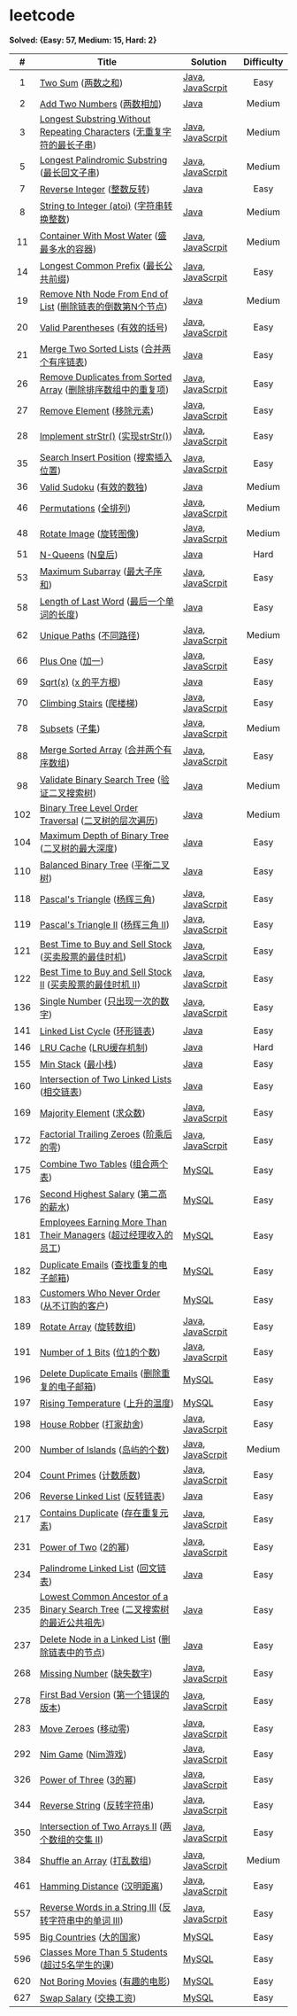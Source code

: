 # leetcode

**Solved: {Easy: 57, Medium: 15, Hard: 2}**

|#|Title|Solution|Difficulty|
|:-:|-|-|:-:|
| 1 | [Two Sum](https://leetcode.com/problems/two-sum) ([两数之和](https://leetcode-cn.com/problems/two-sum)) | [Java](./src/code/java/_001.java), [JavaScrpit](./src/code/js/_001.js) | Easy |
| 2 | [Add Two Numbers](https://leetcode.com/problems/add-two-numbers) ([两数相加](https://leetcode-cn.com/problems/add-two-numbers)) | [Java](./src/code/java/_002.java) | Medium |
| 3 | [Longest Substring Without Repeating Characters](https://leetcode-cn.com/problems/longest-substring-without-repeating-characters) ([无重复字符的最长子串](https://leetcode.com/problems/longest-substring-without-repeating-characters)) | [Java](./src/code/java/_003.java), [JavaScrpit](./src/code/js/_003.js) | Medium |
| 5 | [Longest Palindromic Substring](https://leetcode.com/problems/longest-palindromic-substring) ([最长回文子串](https://leetcode-cn.com/problems/longest-palindromic-substring)) | [Java](./src/code/java/_005.java), [JavaScrpit](./src/code/js/_005.js) | Medium |
| 7 | [Reverse Integer](https://leetcode.com/problems/reverse-integer) ([整数反转](https://leetcode-cn.com/problems/reverse-integer)) | [Java](./src/code/java/_007.java) | Easy |
| 8 | [String to Integer (atoi)](https://leetcode.com/problems/string-to-integer-atoi) ([字符串转换整数](https://leetcode-cn.com/problems/string-to-integer-atoi)) | [Java](./src/code/java/_008.java) | Medium |
| 11 | [Container With Most Water](https://leetcode.com/problems/container-with-most-water) ([盛最多水的容器](https://leetcode-cn.com/problems/container-with-most-water)) | [Java](./src/code/java/_011.java), [JavaScrpit](./src/code/js/_011.js) | Medium |
| 14 | [Longest Common Prefix](https://leetcode.com/problems/longest-common-prefix) ([最长公共前缀](https://leetcode-cn.com/problems/longest-common-prefix)) | [Java](./src/code/java/_014.java), [JavaScrpit](./src/code/js/_014.js) | Easy |
| 19 | [Remove Nth Node From End of List](https://leetcode.com/problems/remove-nth-node-from-end-of-list) ([删除链表的倒数第N个节点](https://leetcode-cn.com/problems/remove-nth-node-from-end-of-list)) | [Java](./src/code/java/_019.java) | Medium |
| 20 | [Valid Parentheses](https://leetcode.com/problems/valid-parentheses) ([有效的括号](https://leetcode-cn.com/problems/valid-parentheses)) | [Java](./src/code/java/_020.java), [JavaScrpit](./src/code/js/_020.js) | Easy |
| 21 | [Merge Two Sorted Lists](https://leetcode.com/problems/merge-two-sorted-lists) ([合并两个有序链表](https://leetcode-cn.com/problems/merge-two-sorted-lists)) | [Java](./src/code/java/_021.java) | Easy |
| 26 | [Remove Duplicates from Sorted Array](https://leetcode.com/problems/remove-duplicates-from-sorted-array) ([删除排序数组中的重复项](https://leetcode-cn.com/problems/remove-duplicates-from-sorted-array)) | [Java](./src/code/java/_026.java), [JavaScrpit](./src/code/js/_026.js) | Easy |
| 27 | [Remove Element](https://leetcode.com/problems/remove-element) ([移除元素](https://leetcode-cn.com/problems/remove-element)) | [Java](./src/code/java/_027.java), [JavaScrpit](./src/code/js/_027.js) | Easy |
| 28 | [Implement strStr()](https://leetcode.com/problems/implement-strstr) ([实现strStr()](https://leetcode-cn.com/problems/implement-strstr)) | [Java](./src/code/java/_028.java), [JavaScrpit](./src/code/js/_028.js) | Easy |
| 35 | [Search Insert Position](https://leetcode.com/problems/search-insert-position) ([搜索插入位置](https://leetcode-cn.com/problems/search-insert-position)) | [Java](./src/code/java/_035.java), [JavaScrpit](./src/code/js/_035.js) | Easy |
| 36 | [Valid Sudoku](https://leetcode.com/problems/valid-sudoku) ([有效的数独](https://leetcode-cn.com/problems/valid-sudoku)) | [Java](./src/code/java/_036.java) | Medium |
| 46 | [Permutations](https://leetcode.com/problems/permutations) ([全排列](https://leetcode-cn.com/problems/permutations)) | [Java](./src/code/java/_046.java), [JavaScrpit](./src/code/js/_046.js) | Medium |
| 48 | [Rotate Image](https://leetcode.com/problems/rotate-image) ([旋转图像](https://leetcode-cn.com/problems/rotate-image)) | [Java](./src/code/java/_048.java), [JavaScrpit](./src/code/js/_048.js) | Medium |
| 51 | [N-Queens](https://leetcode.com/problems/n-queens) ([N皇后](https://leetcode-cn.com/problems/n-queens)) | [Java](./src/code/java/_051.java) | Hard |
| 53 | [Maximum Subarray](https://leetcode.com/problems/maximum-subarray) ([最大子序和](https://leetcode-cn.com/problems/maximum-subarray)) | [Java](./src/code/java/_053.java), [JavaScrpit](./src/code/js/_053.js) | Easy |
| 58 | [Length of Last Word](https://leetcode.com/problems/length-of-last-word) ([最后一个单词的长度](https://leetcode-cn.com/problems/length-of-last-word)) | [Java](./src/code/java/_058.java) | Easy |
| 62 | [Unique Paths](https://leetcode.com/problems/unique-paths) ([不同路径](https://leetcode-cn.com/problems/unique-paths)) | [Java](./src/code/java/_062.java), [JavaScrpit](./src/code/js/_062.js) | Medium |
| 66 | [Plus One](https://leetcode.com/problems/plus-one) ([加一](https://leetcode-cn.com/problems/plus-one)) | [Java](./src/code/java/_066.java), [JavaScrpit](./src/code/js/_066.js) | Easy |
| 69 | [Sqrt(x)](https://leetcode.com/problems/sqrtx) ([x 的平方根](https://leetcode-cn.com/problems/sqrtx)) | [Java](./src/code/java/_069.java) | Easy |
| 70 | [Climbing Stairs](https://leetcode.com/problems/climbing-stairs) ([爬楼梯](https://leetcode-cn.com/problems/climbing-stairs)) | [Java](./src/code/java/_070.java), [JavaScrpit](./src/code/js/_070.js) | Easy |
| 78 | [Subsets](https://leetcode.com/problems/subsets) ([子集](https://leetcode-cn.com/problems/subsets)) | [Java](./src/code/java/_078.java), [JavaScrpit](./src/code/js/_078.js) | Medium |
| 88 | [Merge Sorted Array](https://leetcode.com/problems/merge-sorted-array) ([合并两个有序数组](https://leetcode-cn.com/problems/merge-sorted-array)) | [Java](./src/code/java/_088.java), [JavaScrpit](./src/code/js/_088.js) | Easy |
| 98 | [Validate Binary Search Tree](https://leetcode.com/problems/validate-binary-search-tree) ([验证二叉搜索树](https://leetcode-cn.com/problems/validate-binary-search-tree)) | [Java](./src/code/java/_098.java) | Medium |
| 102 | [Binary Tree Level Order Traversal](https://leetcode.com/problems/binary-tree-level-order-traversal) ([二叉树的层次遍历](https://leetcode-cn.com/problems/binary-tree-level-order-traversal)) | [Java](./src/code/java/_102.java) | Medium |
| 104 | [Maximum Depth of Binary Tree](https://leetcode.com/problems/maximum-depth-of-binary-tree) ([二叉树的最大深度](https://leetcode-cn.com/problems/maximum-depth-of-binary-tree)) | [Java](./src/code/java/_104.java) | Easy |
| 110 | [Balanced Binary Tree](https://leetcode.com/problems/balanced-binary-tree) ([平衡二叉树](https://leetcode-cn.com/problems/balanced-binary-tree)) | [Java](./src/code/java/_110.java) | Easy |
| 118 | [Pascal's Triangle](https://leetcode.com/problems/pascals-triangle) ([杨辉三角](https://leetcode-cn.com/problems/pascals-triangle)) | [Java](./src/code/java/_118.java), [JavaScrpit](./src/code/js/_118.js) | Easy |
| 119 | [Pascal's Triangle II](https://leetcode.com/problems/pascals-triangle-ii) ([杨辉三角 II](https://leetcode-cn.com/problems/pascals-triangle-ii)) | [Java](./src/code/java/_119.java), [JavaScrpit](./src/code/js/_119.js) | Easy |
| 121 | [Best Time to Buy and Sell Stock](https://leetcode.com/problems/best-time-to-buy-and-sell-stock) ([买卖股票的最佳时机](https://leetcode-cn.com/problems/best-time-to-buy-and-sell-stock)) | [Java](./src/code/java/_121.java), [JavaScrpit](./src/code/js/_121.js) | Easy |
| 122 | [Best Time to Buy and Sell Stock II](https://leetcode.com/problems/best-time-to-buy-and-sell-stock-ii) ([买卖股票的最佳时机 II](https://leetcode-cn.com/problems/best-time-to-buy-and-sell-stock-ii)) | [Java](./src/code/java/_122.java), [JavaScrpit](./src/code/js/_122.js) | Easy |
| 136 | [Single Number](https://leetcode.com/problems/single-number) ([只出现一次的数字](https://leetcode-cn.com/problems/single-number)) | [Java](./src/code/java/_136.java), [JavaScrpit](./src/code/js/_136.js) | Easy |
| 141 | [Linked List Cycle](https://leetcode.com/problems/linked-list-cycle) ([环形链表](https://leetcode-cn.com/problems/linked-list-cycle)) | [Java](./src/code/java/_141.java) | Easy |
| 146 | [LRU Cache](https://leetcode.com/problems/lru-cache) ([LRU缓存机制](https://leetcode-cn.com/problems/lru-cache)) | [Java](./src/code/java/_146.java) | Hard |
| 155 | [Min Stack](https://leetcode.com/problems/min-stack) ([最小栈](https://leetcode-cn.com/problems/min-stack)) | [Java](./src/code/java/_155.java) | Easy |
| 160 | [Intersection of Two Linked Lists](https://leetcode.com/problems/intersection-of-two-linked-lists) ([相交链表](https://leetcode-cn.com/problems/intersection-of-two-linked-lists)) | [Java](./src/code/java/_160.java) | Easy |
| 169 | [Majority Element](https://leetcode.com/problems/majority-element) ([求众数](https://leetcode-cn.com/problems/majority-element)) | [Java](./src/code/java/_169.java), [JavaScrpit](./src/code/js/_169.js) | Easy |
| 172 | [Factorial Trailing Zeroes](https://leetcode.com/problems/factorial-trailing-zeroes) ([阶乘后的零](https://leetcode-cn.com/problems/factorial-trailing-zeroes)) | [Java](./src/code/java/_172.java), [JavaScrpit](./src/code/js/_172.js) | Easy |
| 175 | [Combine Two Tables](https://leetcode.com/problems/combine-two-tables) ([组合两个表](https://leetcode-cn.com/problems/combine-two-tables)) | [MySQL](./src/code/sql/_175.sql) | Easy |
| 176 | [Second Highest Salary](https://leetcode.com/problems/second-highest-salary) ([第二高的薪水](https://leetcode-cn.com/problems/second-highest-salary)) | [MySQL](./src/code/sql/_176.sql) | Easy |
| 181 | [Employees Earning More Than Their Managers](https://leetcode.com/problems/employees-earning-more-than-their-managers) ([超过经理收入的员工](https://leetcode-cn.com/problems/employees-earning-more-than-their-managers)) | [MySQL](./src/code/sql/_181.sql) | Easy |
| 182 | [Duplicate Emails](https://leetcode.com/problems/duplicate-emails) ([查找重复的电子邮箱](https://leetcode-cn.com/problems/duplicate-emails)) | [MySQL](./src/code/sql/_182.sql) | Easy |
| 183 | [Customers Who Never Order](https://leetcode.com/problems/customers-who-never-order) ([从不订购的客户](https://leetcode-cn.com/problems/customers-who-never-order)) | [MySQL](./src/code/sql/_183.sql) | Easy |
| 189 | [Rotate Array](https://leetcode.com/problems/rotate-array) ([旋转数组](https://leetcode-cn.com/problems/rotate-array)) | [Java](./src/code/java/_189.java), [JavaScrpit](./src/code/js/_189.js) | Easy |
| 191 | [Number of 1 Bits](https://leetcode.com/problems/number-of-1-bits) ([位1的个数](https://leetcode-cn.com/problems/number-of-1-bits)) | [Java](./src/code/java/_191.java), [JavaScrpit](./src/code/js/_191.js) | Easy |
| 196 | [Delete Duplicate Emails](https://leetcode.com/problems/delete-duplicate-emails) ([删除重复的电子邮箱](https://leetcode-cn.com/problems/delete-duplicate-emails)) | [MySQL](./src/code/sql/_196.sql) | Easy |
| 197 | [Rising Temperature](https://leetcode.com/problems/rising-temperature) ([上升的温度](https://leetcode-cn.com/problems/rising-temperature)) | [MySQL](./src/code/sql/_197.sql) | Easy |
| 198 | [House Robber](https://leetcode.com/problems/house-robber) ([打家劫舍](https://leetcode-cn.com/problems/house-robber)) | [Java](./src/code/java/_198.java), [JavaScrpit](./src/code/js/_198.js) | Easy |
| 200 | [Number of Islands](https://leetcode.com/problems/number-of-islands) ([岛屿的个数](https://leetcode-cn.com/problems/number-of-islands)) | [Java](./src/code/java/_200.java), [JavaScrpit](./src/code/js/_200.js) | Medium |
| 204 | [Count Primes](https://leetcode.com/problems/count-primes) ([计数质数](https://leetcode-cn.com/problems/count-primes)) | [Java](./src/code/java/_204.java), [JavaScrpit](./src/code/js/_204.js) | Easy |
| 206 | [Reverse Linked List](https://leetcode.com/problems/reverse-linked-list) ([反转链表](https://leetcode-cn.com/problems/reverse-linked-list)) | [Java](./src/code/java/_206.java) | Easy |
| 217 | [Contains Duplicate](https://leetcode.com/problems/contains-duplicate) ([存在重复元素](https://leetcode-cn.com/problems/contains-duplicate)) | [Java](./src/code/java/_217.java), [JavaScrpit](./src/code/js/_217.js) | Easy |
| 231 | [Power of Two](https://leetcode.com/problems/power-of-two) ([2的幂](https://leetcode-cn.com/problems/power-of-two)) | [Java](./src/code/java/_231.java), [JavaScrpit](./src/code/js/_231.js) | Easy |
| 234 | [Palindrome Linked List](https://leetcode.com/problems/palindrome-linked-list) ([回文链表](https://leetcode-cn.com/problems/palindrome-linked-list)) | [Java](./src/code/java/_234.java) | Easy |
| 235 | [Lowest Common Ancestor of a Binary Search Tree](https://leetcode.com/problems/lowest-common-ancestor-of-a-binary-search-tree) ([二叉搜索树的最近公共祖先](https://leetcode-cn.com/problems/lowest-common-ancestor-of-a-binary-search-tree)) | [Java](./src/code/java/_235.java) | Easy |
| 237 | [Delete Node in a Linked List](https://leetcode.com/problems/delete-node-in-a-linked-list) ([删除链表中的节点](https://leetcode-cn.com/problems/delete-node-in-a-linked-list)) | [Java](./src/code/java/_237.java) | Easy |
| 268 | [Missing Number](https://leetcode.com/problems/missing-number) ([缺失数字](https://leetcode-cn.com/problems/missing-number)) | [Java](./src/code/java/_268.java), [JavaScrpit](./src/code/js/_268.js) | Easy |
| 278 | [First Bad Version](https://leetcode.com/problems/first-bad-version) ([第一个错误的版本](https://leetcode-cn.com/problems/first-bad-version)) | [Java](./src/code/java/_278.java), [JavaScrpit](./src/code/js/_278.js) | Easy |
| 283 | [Move Zeroes](https://leetcode.com/problems/move-zeroes) ([移动零](https://leetcode-cn.com/problems/move-zeroes)) | [Java](./src/code/java/_283.java), [JavaScrpit](./src/code/js/_283.js) | Easy |
| 292 | [Nim Game](https://leetcode.com/problems/nim-game) ([Nim游戏](https://leetcode-cn.com/problems/nim-game)) | [Java](./src/code/java/_292.java), [JavaScrpit](./src/code/js/_292.js) | Easy |
| 326 | [Power of Three](https://leetcode.com/problems/power-of-three) ([3的幂](https://leetcode-cn.com/problems/power-of-three)) | [Java](./src/code/java/_326.java), [JavaScrpit](./src/code/js/_326.js) | Easy |
| 344 | [Reverse String](https://leetcode.com/problems/reverse-string) ([反转字符串](https://leetcode-cn.com/problems/reverse-string)) | [Java](./src/code/java/_344.java), [JavaScrpit](./src/code/js/_344.js) | Easy |
| 350 | [Intersection of Two Arrays II](https://leetcode.com/problems/intersection-of-two-arrays-ii) ([两个数组的交集 II](https://leetcode-cn.com/problems/intersection-of-two-arrays-ii)) | [Java](./src/code/java/_350.java), [JavaScrpit](./src/code/js/_350.js) | Easy |
| 384 | [Shuffle an Array](https://leetcode.com/problems/shuffle-an-array) ([打乱数组](https://leetcode-cn.com/problems/shuffle-an-array)) | [Java](./src/code/java/_384.java), [JavaScrpit](./src/code/js/_384.js) | Medium |
| 461 | [Hamming Distance](https://leetcode.com/problems/hamming-distance) ([汉明距离](https://leetcode-cn.com/problems/hamming-distance)) | [Java](./src/code/java/_461.java), [JavaScrpit](./src/code/js/_461.js) | Easy |
| 557 | [Reverse Words in a String III](https://leetcode.com/problems/reverse-words-in-a-string-iii) ([反转字符串中的单词 III](https://leetcode-cn.com/problems/reverse-words-in-a-string-iii)) | [Java](./src/code/java/_557.java), [JavaScrpit](./src/code/js/_557.js) | Easy |
| 595 | [Big Countries](https://leetcode.com/problems/big-countries) ([大的国家](https://leetcode-cn.com/problems/big-countries)) | [MySQL](./src/code/sql/_595.sql) | Easy |
| 596 | [Classes More Than 5 Students](https://leetcode.com/problems/classes-more-than-5-students) ([超过5名学生的课](https://leetcode-cn.com/problems/classes-more-than-5-students)) | [MySQL](./src/code/sql/_596.sql) | Easy |
| 620 | [Not Boring Movies](https://leetcode.com/problems/not-boring-movies) ([有趣的电影](https://leetcode-cn.com/problems/not-boring-movies)) | [MySQL](./src/code/sql/_620.sql) | Easy |
| 627 | [Swap Salary](https://leetcode.com/problems/swap-salary) ([交换工资](https://leetcode-cn.com/problems/swap-salary)) | [MySQL](./src/code/sql/_627.sql) | Easy |